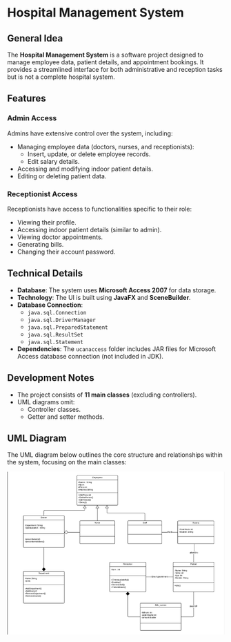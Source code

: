 
# Hospital Management System

## General Idea
The **Hospital Management System** is a software project designed to manage employee data, patient details, and appointment bookings. It provides a streamlined interface for both administrative and reception tasks but is not a complete hospital system.

## Features
### Admin Access
Admins have extensive control over the system, including:
- Managing employee data (doctors, nurses, and receptionists):
  - Insert, update, or delete employee records.
  - Edit salary details.
- Accessing and modifying indoor patient details.
- Editing or deleting patient data.

### Receptionist Access
Receptionists have access to functionalities specific to their role:
- Viewing their profile.
- Accessing indoor patient details (similar to admin).
- Viewing doctor appointments.
- Generating bills.
- Changing their account password.

## Technical Details
- **Database**: The system uses **Microsoft Access 2007** for data storage.
- **Technology**: The UI is built using **JavaFX** and **SceneBuilder**.
- **Database Connection**:
  - `java.sql.Connection`
  - `java.sql.DriverManager`
  - `java.sql.PreparedStatement`
  - `java.sql.ResultSet`
  - `java.sql.Statement`
- **Dependencies**: The `ucanaccess` folder includes JAR files for Microsoft Access database connection (not included in JDK).

## Development Notes
- The project consists of **11 main classes** (excluding controllers).
- UML diagrams omit:
  - Controller classes.
  - Getter and setter methods.

## UML Diagram
The UML diagram below outlines the core structure and relationships within the system, focusing on the main classes:

![UML Diagram](image.png)
